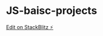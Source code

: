 # JS-baisc-projects

[Edit on StackBlitz ⚡️](https://stackblitz.com/edit/dom-project-chaiaurcode-vice3n)